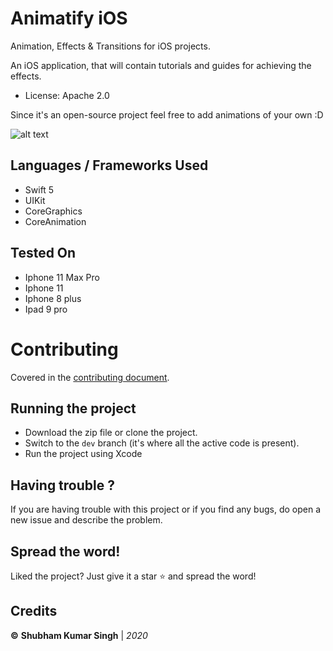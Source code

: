 # Animatify iOS
Animation, Effects & Transitions for iOS projects.

An iOS application, that will contain tutorials and guides for achieving the effects.
- License: Apache 2.0

Since it's an open-source project feel free to add animations of your own :D

![alt text](https://github.com/Shubham0812/Animatify-ios/blob/master/Animatify/Screenshots/1.png)

## Languages / Frameworks Used
- Swift 5
- UIKit
- CoreGraphics
- CoreAnimation

## Tested On
- Iphone 11 Max Pro
- Iphone 11
- Iphone 8 plus
- Ipad 9 pro

# Contributing
Covered in the [contributing document](CONTRIBUTING.md).

## Running the project
* Download the zip file or clone the project.
* Switch to the `dev` branch (it's where all the active code is present).
* Run the project using Xcode

## Having trouble ?
If you are having trouble with this project or if you find any bugs, do open a new issue and describe the problem.

## Spread the word!
Liked the project? Just give it a star ⭐️ and spread the word!

## Credits
**©** **Shubham Kumar Singh** | *2020*


